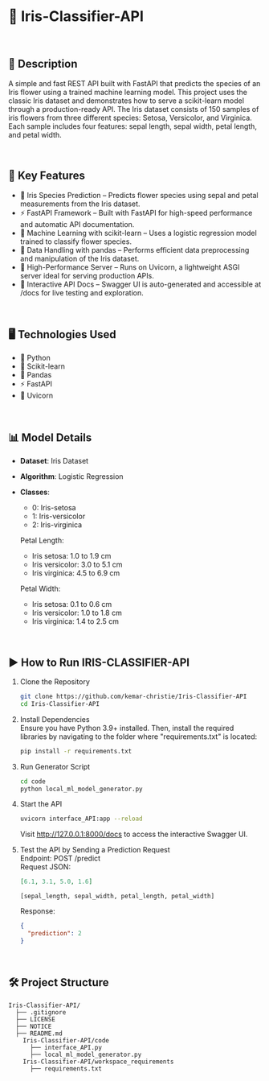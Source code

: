 # 🌸 Iris-Classifier-API

<br>

## 📝 Description
A simple and fast REST API built with FastAPI that predicts the species of an Iris flower using a trained machine learning model. This project uses the classic Iris dataset and demonstrates how to serve a scikit-learn model through a production-ready API. The Iris dataset consists of 150 samples of iris flowers from three different species: Setosa, Versicolor, and Virginica. Each sample includes four features: sepal length, sepal width, petal length, and petal width. 

<br>

## 🔧 Key Features
* 🔮 Iris Species Prediction – Predicts flower species using sepal and petal measurements from the Iris dataset.
* ⚡ FastAPI Framework – Built with FastAPI for high-speed performance and automatic API documentation.
* 🧠 Machine Learning with scikit-learn – Uses a logistic regression model trained to classify flower species.
* 🧹 Data Handling with pandas – Performs efficient data preprocessing and manipulation of the Iris dataset.
* 🚀 High-Performance Server – Runs on Uvicorn, a lightweight ASGI server ideal for serving production APIs.
* 📄 Interactive API Docs – Swagger UI is auto-generated and accessible at /docs for live testing and exploration.

<br>

## 🖥️ Technologies Used
* 🐍 Python
* 🏫 Scikit-learn
* 🐼 Pandas
* ⚡ FastAPI
* 🚀 Uvicorn

<br>

## 📊 Model Details
* **Dataset**: Iris Dataset
* **Algorithm**: Logistic Regression
* **Classes**:
  - 0: Iris-setosa
  - 1: Iris-versicolor
  - 2: Iris-virginica

  Petal Length:
  - Iris setosa: 1.0 to 1.9 cm 
  - Iris versicolor: 3.0 to 5.1 cm
  - Iris virginica: 4.5 to 6.9 cm
    
  Petal Width:
  - Iris setosa: 0.1 to 0.6 cm
  - Iris versicolor: 1.0 to 1.8 cm
  - Iris virginica: 1.4 to 2.5 cm

<br>

## ▶️ How to Run IRIS-CLASSIFIER-API
1. Clone the Repository
   ```bash
   git clone https://github.com/kemar-christie/Iris-Classifier-API
   cd Iris-Classifier-API
   ```

2. Install Dependencies
<br> Ensure you have Python 3.9+ installed. Then, install the required libraries by navigating to the folder where "requirements.txt" is located:
   ```bash
   pip install -r requirements.txt
   ```

3. Run Generator Script
   ```bash
   cd code
   python local_ml_model_generator.py
   ```

4. Start the API
    ```bash
    uvicorn interface_API:app --reload
    ```
    Visit http://127.0.0.1:8000/docs to access the interactive Swagger UI.

5. Test the API by Sending a Prediction Request 
<br> Endpoint: POST /predict
<br> Request JSON:
    ```json
    [6.1, 3.1, 5.0, 1.6]
    ```
    ```format
    [sepal_length, sepal_width, petal_length, petal_width]
    ```

    Response:
    ```json
    {
      "prediction": 2
    }
    ```

<br>

## 🛠️ Project Structure
```text
Iris-Classifier-API/
  ├── .gitignore                                             
  ├── LICENSE                                               
  ├── NOTICE                                                 
  ├── README.md                                              
    Iris-Classifier-API/code
      ├── interface_API.py                                    
      ├── local_ml_model_generator.py                                              
    Iris-Classifier-API/workspace_requirements
      ├── requirements.txt                                   
```
